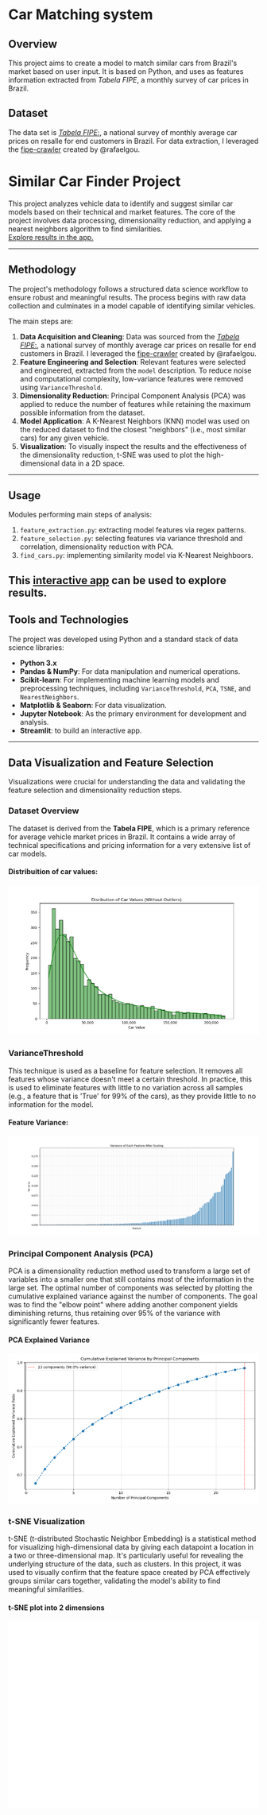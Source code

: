 # Car Matching system

## Overview

This project aims to create a model to match similar cars from Brazil's market based on user input. It is based on Python, and uses as features information extracted from *Tabela FIPE*, a monthly survey of car prices in Brazil.

## Dataset
The data set is [*Tabela FIPE*:](https://veiculos.fipe.org.br), a national survey of monthly average car prices on resalle for end customers in Brazil.
For data extraction, I leveraged the [fipe-crawler](https://github.com/rafaelgou/fipe-crawler/) created by @rafaelgou.



# Similar Car Finder Project

This project analyzes vehicle data to identify and suggest similar car models based on their technical and market features. The core of the project involves data processing, dimensionality reduction, and applying a nearest neighbors algorithm to find similarities.
<br>
[Explore results in the app.](https://cardepreciation.streamlit.app)

---

## Methodology

The project's methodology follows a structured data science workflow to ensure robust and meaningful results. The process begins with raw data collection and culminates in a model capable of identifying similar vehicles.

The main steps are:
1.  **Data Acquisition and Cleaning**: Data was sourced from the [*Tabela FIPE*:](https://veiculos.fipe.org.br), a national survey of monthly average car prices on resalle for end customers in Brazil. I leveraged the [fipe-crawler](https://github.com/rafaelgou/fipe-crawler/) created by @rafaelgou.
2.  **Feature Engineering and Selection**: Relevant features were selected and engineered, extracted from the `model` description. To reduce noise and computational complexity, low-variance features were removed using `VarianceThreshold`.
3.  **Dimensionality Reduction**: Principal Component Analysis (PCA) was applied to reduce the number of features while retaining the maximum possible information from the dataset.
4.  **Model Application**: A K-Nearest Neighbors (KNN) model was used on the reduced dataset to find the closest "neighbors" (i.e., most similar cars) for any given vehicle.
5.  **Visualization**: To visually inspect the results and the effectiveness of the dimensionality reduction, t-SNE was used to plot the high-dimensional data in a 2D space.

---

## Usage

Modules performing main steps of analysis:
1. `feature_extraction.py`: extracting model features via regex patterns.
2. `feature_selection.py`: selecting features via variance threshold and correlation, dimensionality reduction with PCA.
3. `find_cars.py`: implementing similarity model via K-Nearest Neighboors.

This [**interactive app**](https://cardepreciation.streamlit.app) can be used to explore results.
---

## Tools and Technologies

The project was developed using Python and a standard stack of data science libraries:

* **Python 3.x**
* **Pandas & NumPy**: For data manipulation and numerical operations.
* **Scikit-learn**: For implementing machine learning models and preprocessing techniques, including `VarianceThreshold`, `PCA`, `TSNE`, and `NearestNeighbors`.
* **Matplotlib & Seaborn**: For data visualization.
* **Jupyter Notebook**: As the primary environment for development and analysis.
* **Streamlit**: to build an interactive app.

---

## Data Visualization and Feature Selection

Visualizations were crucial for understanding the data and validating the feature selection and dimensionality reduction steps.

### Dataset Overview

The dataset is derived from the **Tabela FIPE**, which is a primary reference for average vehicle market prices in Brazil. It contains a wide array of technical specifications and pricing information for a very extensive list of car models.
<br>


#### Distribuition of car values:
![Distribuition of car values](https://raw.githubusercontent.com/pietro-bottega/car_depreciation/refs/heads/issue22/assets/car_value_no_outlier_histplot.png)

### VarianceThreshold

This technique is used as a baseline for feature selection. It removes all features whose variance doesn't meet a certain threshold. In practice, this is used to eliminate features with little to no variation across all samples (e.g., a feature that is 'True' for 99% of the cars), as they provide little to no information for the model.

#### Feature Variance:
![Feature Variance](https://raw.githubusercontent.com/pietro-bottega/car_depreciation/refs/heads/issue22/assets/features_variance.png)

### Principal Component Analysis (PCA)

PCA is a dimensionality reduction method used to transform a large set of variables into a smaller one that still contains most of the information in the large set. The optimal number of components was selected by plotting the cumulative explained variance against the number of components. The goal was to find the "elbow point" where adding another component yields diminishing returns, thus retaining over 95% of the variance with significantly fewer features.

#### PCA Explained Variance
![PCA Explained Variance](https://raw.githubusercontent.com/pietro-bottega/car_depreciation/refs/heads/issue22/assets/pca_cumulative_explained_variance.png)

### t-SNE Visualization

t-SNE (t-distributed Stochastic Neighbor Embedding) is a statistical method for visualizing high-dimensional data by giving each datapoint a location in a two or three-dimensional map. It's particularly useful for revealing the underlying structure of the data, such as clusters. In this project, it was used to visually confirm that the feature space created by PCA effectively groups similar cars together, validating the model's ability to find meaningful similarities.

#### t-SNE plot into 2 dimensions
![t-SNE Plot](https://raw.githubusercontent.com/pietro-bottega/car_depreciation/refs/heads/issue22/assets/t-sne_2d.png)